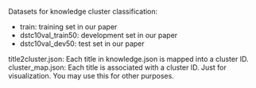 Datasets for knowledge cluster classification:

* train: training set in our paper
* dstc10val_train50: development set in our paper
* dstc10val_dev50: test set in our paper

title2cluster.json: Each title in knowledge.json is mapped into a cluster ID.
cluster_map.json: Each title is associated with a cluster ID. Just for visualization. You may use this for other purposes.
